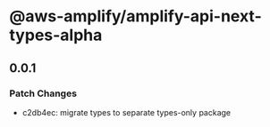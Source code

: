 # @aws-amplify/amplify-api-next-types-alpha

## 0.0.1

### Patch Changes

- c2db4ec: migrate types to separate types-only package
